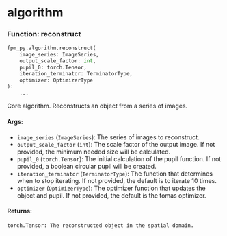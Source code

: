 # algorithm

### Function: reconstruct

```python
fpm_py.algorithm.reconstruct(
    image_series: ImageSeries,
    output_scale_factor: int,
    pupil_0: torch.Tensor,
    iteration_terminator: TerminatorType,
    optimizer: OptimizerType
):
    ...
```

Core algorithm. Reconstructs an object from a series of images.

#### Args:
- `image_series` (`ImageSeries`): The series of images to reconstruct.
- `output_scale_factor` (`int`): The scale factor of the output image. If not provided, the minimum needed size will be calculated.
- `pupil_0` (`torch.Tensor`): The initial calculation of the pupil function. If not provided, a boolean circular pupil will be created.
- `iteration_terminator` (`TerminatorType`): The function that determines when to stop iterating. If not provided, the default is to iterate 10 times.
- `optimizer` (`OptimizerType`): The optimizer function that updates the object and pupil. If not provided, the default is the tomas optimizer.

#### Returns:
    torch.Tensor: The reconstructed object in the spatial domain.



